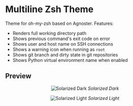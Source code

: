 # Multiline Zsh Theme

Theme for oh-my-zsh based on Agnoster. Features:

- Renders full working directory path
- Shows previous command's exit code on error
- Shows user and host name on SSH connections
- Shows a warning icon when running as `root`
- Shows git branch and dirty state in git repositories
- Shows Python virtual environment name when enabled

## Preview

<div align="center">

![Solarized Dark](https://user-images.githubusercontent.com/1433023/142764325-01d97039-8c44-4cf6-ac86-26284294276c.png)
_Solarized Dark_

![Solarized Light](https://user-images.githubusercontent.com/1433023/142764322-27c5ffa2-a8c1-4220-a443-be1bd722afab.png)
_Solarized Light_
  
</div>

